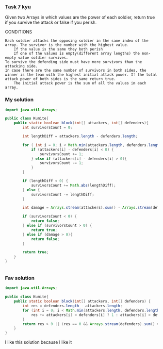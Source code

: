 ###  [Task 7 kyu](https://www.codewars.com/kata/634d0f7c562caa0016debac5/train/java)
Given two Arrays in which values are the power of each soldier, return true if you survive the attack or false if you perish.

CONDITIONS

    Each soldier attacks the opposing soldier in the same index of the array. The survivor is the number with the highest value.
        If the value is the same they both perish
        If one of the values is empty(different array lengths) the non-empty value soldier survives.
    To survive the defending side must have more survivors than the attacking side.
    In case there are the same number of survivors in both sides, the winner is the team with the highest initial attack power. If the total attack power of both sides is the same return true.
        The initial attack power is the sum of all the values in each array.


### My solution
```Java
import java.util.Arrays;

public class Kumite{
    public static boolean block(int[] attackers, int[] defenders){
        int survivorsCount = 0;

        int lengthDiff = attackers.length - defenders.length;

        for ( int i = 0; i < Math.min(attackers.length, defenders.length); i++) {
            if (attackers[i] - defenders[i] < 0) {
                survivorsCount += 1;
            } else if (attackers[i] - defenders[i] > 0){
                survivorsCount -= 1;
            }
        }

        if (lengthDiff < 0) {
            survivorsCount += Math.abs(lengthDiff);
        } else {
            survivorsCount -= lengthDiff;
        }

        int damage = Arrays.stream(attackers).sum() - Arrays.stream(defenders).sum();

        if (survivorsCount < 0) {
            return false;
        } else if (survivorsCount > 0) {
            return true;
        } else if (damage > 0){
            return false;
        }

        return true;
    }
}



```

### Fav solution
```Java
import java.util.Arrays;

public class Kumite{
    public static boolean block(int[] attackers, int[] defenders) {
        int res = defenders.length - attackers.length;
        for (int i = 0; i < Math.min(attackers.length, defenders.length); i++) {
            res += attackers[i] < defenders[i] ? 1 : attackers[i] > defenders[i] ? -1 : 0;
        }
        return res > 0 || (res == 0 && Arrays.stream(defenders).sum() >= Arrays.stream(attackers).sum());
    }
}
```
I like this solution because I like it
